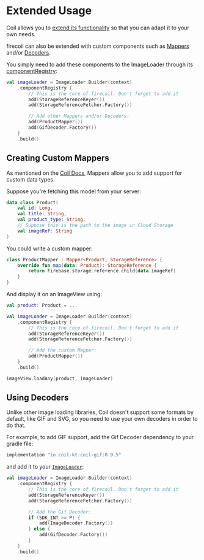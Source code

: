 # Extended Usage

Coil allows you to [extend its functionality](https://coil-kt.github.io/coil/image_pipeline/) so that
 you can adapt it to your own needs.

firecoil can also be extended with custom components such as [Mappers](https://coil-kt.github.io/coil/api/coil-base/coil.map/-mapper)
 and/or [Decoders](https://coil-kt.github.io/coil/api/coil-base/coil.decode/-decoder).

You simply need to add these components to the ImageLoader through its [componentRegistry](https://coil-kt.github.io/coil/api/coil-base/coil/-component-registry):

```kotlin
val imageLoader = ImageLoader.Builder(context)
    .componentRegistry {
        // This is the core of firecoil. Don't forget to add it
        add(StorageReferenceKeyer())
        add(StorageReferenceFetcher.Factory())

        // Add other Mappers and/or Decoders:
        add(ProductMapper())
        add(GifDecoder.Factory())
    }
    .build()
```

## Creating Custom Mappers

As mentioned on the [Coil Docs](https://coil-kt.github.io/coil/image_pipeline/#mappers),
 Mappers allow you to add support for custom data types.

Suppose you're fetching this model from your server:

```kotlin
data class Product(
    val id: Long,
    val title: String,
    val product_type: String,
    // Suppose this is the path to the image in Cloud Storage
    val imageRef: String
)
```

You could write a custom mapper:

```kotlin
class ProductMapper : Mapper<Product, StorageReference> {
    override fun map(data: Product): StorageReference {
        return Firebase.storage.reference.child(data.imageRef)
    }
}
```

And display it on an ImageView using:

```kotlin
val product: Product = ...

val imageLoader = ImageLoader.Builder(context)
    .componentRegistry {
        // This is the core of firecoil. Don't forget to add it
        add(StorageReferenceKeyer())
        add(StorageReferenceFetcher.Factory())

        // Add the custom Mapper:
        add(ProductMapper())
    }
    .build()

imageView.loadAny(product, imageLoader)
```

## Using Decoders

Unlike other image loading libraries, Coil doesn't support some formats by default, like GIF and SVG,
 so you need to use your own decoders in order to do that.

For example, to add GIF support, add the Gif Decoder dependency to your gradle file:

```gradle
implementation "io.coil-kt:coil-gif:0.9.5"
```

and add it to your [`ImageLoader`](https://coil-kt.github.io/coil/image_loaders/):

```kotlin
val imageLoader = ImageLoader.Builder(context)
    .componentRegistry {
        // This is the core of firecoil. Don't forget to add it
        add(StorageReferenceKeyer())
        add(StorageReferenceFetcher.Factory())

        // Add the Gif Decoder:
        if (SDK_INT >= P) {
            add(ImageDecoder.Factory())
        } else {
            add(GifDecoder.Factory())
        }
    }
    .build()
```
